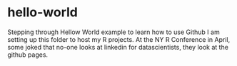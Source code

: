 # hello-world
Stepping through Hellow World example to learn how to use Github
I am setting up this folder to host my R projects. 
At the NY R Conference in April, some joked that no-one looks at linkedin for datascientists, they look at the github pages.
